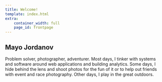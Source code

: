 ```yaml
---
title: Welcome!
template: index.html
extra:
    container_width: full
    page_id: frontpage
---
```

## Mayo Jordanov

Problem solver, photographer, adventurer. Most days, I tinker with systems and software around web applications and building analytics. Some days, I hide behind the lens and shoot photos for the fun of it or to help out friends with event and race photography. Other days, I play in the great outdoors.

